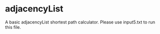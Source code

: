 # adjacencyList

A basic adjacencyList shortest path calculator. Please use input5.txt to run this file.
